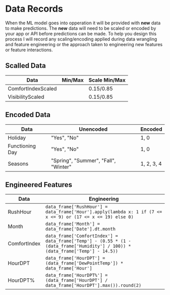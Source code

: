 # Data Records

When the ML model goes into opperation it will be provided with **new** data to make predictions. The **new** data will need to be scaled or encoded by your app or API before predictions can be made. To help you design this process I will record any scaling/encoding applied during data wrangling and feature engineering or the approach taken to engineering new features or feature interactions.

## Scalled Data

| Data               | Min/Max | Scale Min/Max |
| ------------------ | ------- | ------------- |
| ComfortIndexScaled |         | 0.15/0.85     |
| VisibilityScaled   |         | 0.15/0.85     |

## Encoded Data

| Data            | Unencoded                            | Encoded    |
| --------------- | ------------------------------------ | ---------- |
| Holiday         | "Yes", "No"                          | 1, 0       |
| Functioning Day | "Yes", "No"                          | 1, 0       |
| Seasons         | "Spring", "Summer", "Fall", "Winter" | 1, 2, 3, 4 |

## Engineered Features

| Data         | Engineering                                                                                                                     |
| ------------ | ------------------------------------------------------------------------------------------------------------------------------- |
| RushHour     | `data_frame['RushHour'] = data_frame['Hour'].apply(lambda x: 1 if (7 <= x <= 9) or (17 <= x <= 19) else 0)`                     |
| Month        | `data_frame['Month'] = data_frame['Date'].dt.month`                                                                             |
| ComfortIndex | `data_frame['ComfortIndex'] = data_frame['Temp'] - (0.55 * (1 - (data_frame['Humidity'] / 100)) * (data_frame['Temp'] - 14.5))` |
| HourDPT      | `data_frame['HourDPT'] = (data_frame['DewPointTemp']) * data_frame['Hour']`                                                     |
| HourDPT%     | `data_frame['HourDPT%'] = (data_frame['HourDPT'] / data_frame['HourDPT'].max()).round(2)`                                       |
